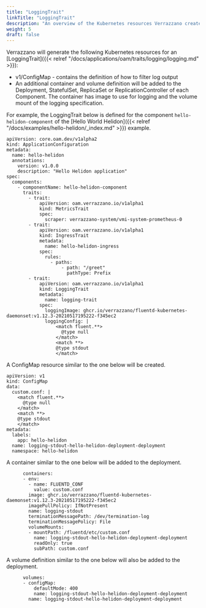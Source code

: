 ```yaml
---
title: "LoggingTrait"
linkTitle: "LoggingTrait"
description: "An overview of the Kubernetes resources Verrazzano creates for an OAM LoggingTrait"
weight: 5
draft: false
---
```


Verrazzano will generate the following Kubernetes resources for an [LoggingTrait]({{< relref "/docs/applications/oam/traits/logging/logging.md" >}}):
* v1/ConfigMap - contains the definition of how to filter log output
* An additional container and volume definition will be added to the Deployment, StatefulSet, ReplicaSet or ReplicationController of each Component.  The container has image to use for logging and the volume mount of the logging specification.


For example, the LoggingTrait below is defined for the component `hello-helidon-component` of the [Hello World Helidon]({{< relref "/docs/examples/hello-helidon/_index.md" >}}) example.

```
apiVersion: core.oam.dev/v1alpha2
kind: ApplicationConfiguration
metadata:
  name: hello-helidon
  annotations:
    version: v1.0.0
    description: "Hello Helidon application"
spec:
  components:
    - componentName: hello-helidon-component
      traits:
        - trait:
            apiVersion: oam.verrazzano.io/v1alpha1
            kind: MetricsTrait
            spec:
              scraper: verrazzano-system/vmi-system-prometheus-0
        - trait:
            apiVersion: oam.verrazzano.io/v1alpha1
            kind: IngressTrait
            metadata:
              name: hello-helidon-ingress
            spec:
              rules:
                - paths:
                    - path: "/greet"
                      pathType: Prefix
        - trait:
            apiVersion: oam.verrazzano.io/v1alpha1
            kind: LoggingTrait
            metadata:
              name: logging-trait
            spec:
              loggingImage: ghcr.io/verrazzano/fluentd-kubernetes-daemonset:v1.12.3-20210517195222-f345ec2
              loggingConfig: |
                  <match fluent.**>
                    @type null
                  </match>
                  <match **>
                  @type stdout
                  </match>
```

A ConfigMap resource similar to the one below will be created.
```
apiVersion: v1
kind: ConfigMap
data:
  custom.conf: |
    <match fluent.**>
      @type null
    </match>
    <match **>
    @type stdout
    </match>
metadata:
  labels:
    app: hello-helidon
  name: logging-stdout-hello-helidon-deployment-deployment
  namespace: hello-helidon
```

A container similar to the one below will be added to the deployment.
```
      containers:
      - env:
        - name: FLUENTD_CONF
          value: custom.conf
        image: ghcr.io/verrazzano/fluentd-kubernetes-daemonset:v1.12.3-20210517195222-f345ec2
        imagePullPolicy: IfNotPresent
        name: logging-stdout
        terminationMessagePath: /dev/termination-log
        terminationMessagePolicy: File
        volumeMounts:
        - mountPath: /fluentd/etc/custom.conf
          name: logging-stdout-hello-helidon-deployment-deployment
          readOnly: true
          subPath: custom.conf
```

A volume definition similar to the one below will also be added to the deployment.
```
      volumes:
      - configMap:
          defaultMode: 400
          name: logging-stdout-hello-helidon-deployment-deployment
        name: logging-stdout-hello-helidon-deployment-deployment
```